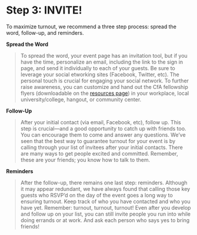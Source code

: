 Step 3: INVITE!
===============

To maximize turnout, we recommend a three step process: spread the word, follow-up, and reminders.

  **Spread the Word**
  
> To spread the word, your event page has an invitation tool, but if you have the time, personalize an email, including the link to the sign in page, and send it individually to each of your guests. Be sure to leverage your social etworking sites (Facebook, Twitter, etc). The personal touch is crucial for engaging your social network. To further raise awareness, you can customize and hand out the CfA fellowship flyers (downloadable on the [resources page](#)) in your workplace, local university/college, hangout, or community center.
  
  **Follow-Up**
  
> After your initial contact (via email, Facebook, etc), follow up. This step is crucial—and a good opportunity to catch up with friends too. You can encourage them to come and answer any questions. We’ve seen that the best way to guarantee turnout for your event is by calling through your list of invitees after your initial contacts. There are many ways to get people excited and committed. Remember, these are your friends; you know how to talk to them.
  
  **Reminders**
  
> After the follow-up, there remains one last step: reminders. Although it may appear redundant, we have always found that calling those key guests who RSVP’d on the day of the event goes a long way to ensuring turnout. Keep track of who you have contacted and who you have yet.
> Remember: turnout, turnout, turnout! Even after you develop and follow up on your list, you can still invite people you run into while doing errands or at work. And ask each person who says yes to bring friends!